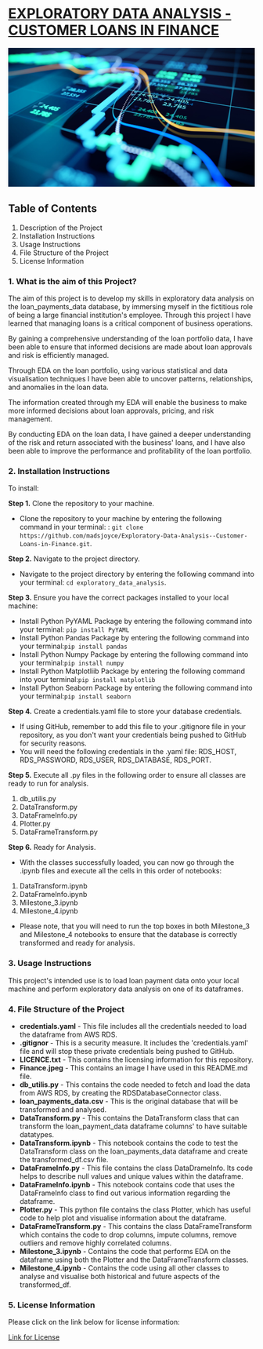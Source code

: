 # <ins> EXPLORATORY DATA ANALYSIS - CUSTOMER LOANS IN FINANCE
![Finance_picture](Finance.jpeg)
## Table of Contents 
1. Description of the Project
2. Installation Instructions
3. Usage Instructions
4. File Structure of the Project
5. License Information


### 1. What is the aim of this Project?
The aim of this project is to develop my skills in exploratory data analysis on the loan_payments_data database, by immersing myself in the fictitious role of being a large financial institution's employee. Through this project I have learned that managing loans is a critical component of business operations.

By gaining a comprehensive understanding of the loan portfolio data, I have been able to ensure that informed decisions are made about loan approvals and risk is efficiently managed.

Through EDA on the loan portfolio, using various statistical and data visualisation techniques I have been able to uncover patterns, relationships, and anomalies in the loan data.

The information created through my EDA will enable the business to make more informed decisions about loan approvals, pricing, and risk management.

By conducting EDA on the loan data, I have gained a deeper understanding of the risk and return associated with the business' loans, and I have also been able to improve the performance and profitability of the loan portfolio.


### 2. Installation Instructions
To install:

**Step 1.** Clone the repository to your machine.
- Clone the repository to your machine by entering the following command in your terminal:
: ```git clone https://github.com/madsjoyce/Exploratory-Data-Analysis--Customer-Loans-in-Finance.git```.

 **Step 2.** Navigate to the project directory.
- Navigate to the project directory by entering the following command into your terminal: ```cd exploratory_data_analysis```.

**Step 3.** Ensure you have the correct packages installed to your local machine:
- Install Python PyYAML Package by entering the following command into your terminal: ```pip install PyYAML```
- Install Python Pandas Package by entering the following command into your terminal:```pip install pandas```
- Install Python Numpy Package by entering the following command into your terminal:```pip install numpy```
- Install Python Matplotliib Package by entering the following command into your terminal:```pip install matplotlib```
- Install Python Seaborn Package by entering the following command into your terminal:```pip install seaborn```

**Step 4.** Create a credentials.yaml file to store your database credentials.
- If using GitHub, remember to add this file to your .gitignore file in your repository, as you don't want your credentials being pushed to GitHub for security reasons.
- You will need the following credentials in the .yaml file: RDS_HOST, RDS_PASSWORD, RDS_USER, RDS_DATABASE, RDS_PORT.

**Step 5.** Execute all .py files in the following order to ensure all classes are ready to run for analysis.
1. db_utilis.py
2. DataTransform.py
3. DataFrameInfo.py
4. Plotter.py
5. DataFrameTransform.py 

**Step 6.** Ready for Analysis.
- With the classes successfully loaded, you can now go through the .ipynb files and execute all the cells in this order of notebooks:
1. DataTransform.ipynb
2. DataFrameInfo.ipynb
3. Milestone_3.ipynb
4. Milestone_4.ipynb
- Please note, that you will need to run the top boxes in both Milestone_3 and Milestone_4 notebooks to ensure that the database is correctly transformed and ready for analysis.

### 3. Usage Instructions
This project's intended use is to load loan payment data onto your local machine and perform exploratory data analysis on one of its dataframes. 

### 4. File Structure of the Project
- **credentials.yaml** - This file includes all the credentials needed to load the dataframe from AWS RDS.
- **.gitignor** - This is a security measure. It includes the 'credentials.yaml' file and will stop these private credentials being pushed to GitHub.
- **LICENCE.txt** - This contains the licensing information for this repository.
- **Finance.jpeg** - This contains an image I have used in this README.md file.
- **db_utilis.py** - This contains the code needed to fetch and load the data from AWS RDS, by creating the RDSDatabaseConnector class.
- **loan_payments_data.csv** - This is the original database that will be transformed and analysed.
- **DataTransform.py** - This contains the DataTransform class that can transform the loan_payment_data dataframe columns' to have suitable datatypes.
- **DataTransform.ipynb** - This notebook contains the code to test the DataTransform class on the loan_payments_data dataframe and create the transformed_df.csv file.
- **DataFrameInfo.py** - This file contains the class DataDrameInfo. Its code helps to describe null values and unique values within the dataframe.
- **DataFrameInfo.ipynb** - This notebook contains code that uses the DataFrameInfo class to find out various information regarding the dataframe.
- **Plotter.py** - This python file contains the class Plotter, which has useful code to help plot and visualise information about the dataframe.
- **DataFrameTransform.py** - This contains the class DataFrameTransform which contains the code to drop columns, impute columns, remove outliers and remove highly correlated columns.
- **Milestone_3.ipynb** - Contains the code that performs EDA on the dataframe using both the Plotter and the DataFrameTransform classes.
- **Milestone_4.ipynb** - Contains the code using all other classes to analyse and visualise both historical and future aspects of the transformed_df. 

### 5. License Information
Please click on the link below for license information:

[Link for License](LICENSE.txt)